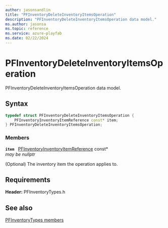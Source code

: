 ```yaml
---
author: jasonsandlin
title: "PFInventoryDeleteInventoryItemsOperation"
description: "PFInventoryDeleteInventoryItemsOperation data model."
ms.author: jasonsa
ms.topic: reference
ms.service: azure-playfab
ms.date: 02/22/2024
---
```


# PFInventoryDeleteInventoryItemsOperation  

PFInventoryDeleteInventoryItemsOperation data model.  

## Syntax  
  
```cpp
typedef struct PFInventoryDeleteInventoryItemsOperation {  
    PFInventoryInventoryItemReference const* item;  
} PFInventoryDeleteInventoryItemsOperation;  
```
  
### Members  
  
**`item`** &nbsp; [PFInventoryInventoryItemReference](pfinventoryinventoryitemreference.md) const*  
*may be nullptr*  
  
(Optional) The inventory item the operation applies to.
  
  
## Requirements  
  
**Header:** PFInventoryTypes.h
  
## See also  
[PFInventoryTypes members](../pfinventorytypes_members.md)  

  
  

